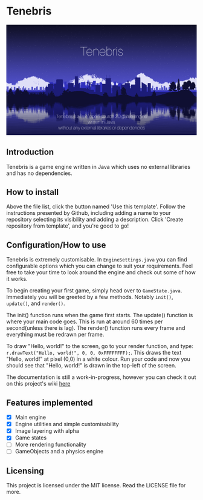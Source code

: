 # Tenebris

![Tenebris banner](https://raw.githubusercontent.com/BambooPyanda/Tenebris/master/res/tenebris_banner.png)

## Introduction

Tenebris is a game engine written in Java which uses no external libraries and has no dependencies. 

## How to install

Above the file list, click the button named 'Use this template'. Follow the instructions presented by Github,
including adding a name to your repository selecting its visibility and adding a description. Click
'Create repository from template', and you're good to go!

## Configuration/How to use

Tenebris is extremely customisable. In `EngineSettings.java` you can find
configurable options which you can change to suit your requirements. Feel free to take your time to look
around the engine and check out some of how it works.

To begin creating your first game, simply head over to `GameState.java`. Immediately
you will be greeted by a few methods. Notably `init()`, `update()`, and `render()`.

The init() function runs when the game first starts. 
The update() function is where your main code goes. This is run at around 60 times per second(unless there is lag). 
The render() function runs every frame and everything must be redrawn per frame.

To draw "Hello, world!" to the screen, go to your render function, and type: 
`r.drawText("Hello, world!", 0, 0, 0xFFFFFFFF);`. This draws the text "Hello, world!" at pixel (0,0) in a
white colour. Run your code and now you should see that "Hello, world!" is drawn in the top-left of the
screen.

The documentation is still a work-in-progress, however you can check it out on this project's wiki [here](https://github.com/BambooPyanda/Tenebris/wiki)

## Features implemented
 - [x] Main engine
 - [x] Engine utilities and simple customisability
 - [x] Image layering with alpha
 - [x] Game states
 - [ ] More rendering functionality
 - [ ] GameObjects and a physics engine

## Licensing
This project is licensed under the MIT license. Read the LICENSE file for more.
